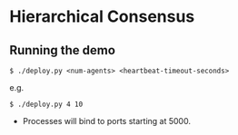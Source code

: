 # Hierarchical Consensus

## Running the demo
```shell
$ ./deploy.py <num-agents> <heartbeat-timeout-seconds>
```
e.g.
```shell
$ ./deploy.py 4 10
```

- Processes will bind to ports starting at 5000.
